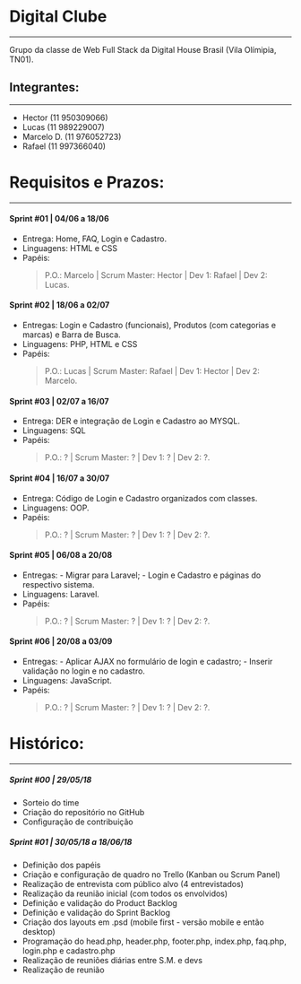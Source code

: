 # Digital Clube
---
Grupo da classe de Web Full Stack da Digital House Brasil (Vila Olímipia, TN01).


## Integrantes:
---
  - Hector (11 950309066)
  - Lucas (11 989229007)
  - Marcelo D. (11 976052723)
  - Rafael (11 997366040)

# Requisitos e Prazos:
---

  #### Sprint #01 | 04/06 a 18/06
  - Entrega: Home, FAQ, Login e Cadastro.
  - Linguagens: HTML e CSS
  - Papéis:
    > P.O.: Marcelo | 
    > Scrum Master: Hector | 
    > Dev 1: Rafael | 
    > Dev 2: Lucas.
  
  #### Sprint #02 | 18/06 a 02/07
  - Entregas: Login e Cadastro (funcionais), Produtos (com categorias e marcas) e Barra de Busca.
  - Linguagens: PHP, HTML e CSS
  - Papéis:
    > P.O.: Lucas | 
    > Scrum Master: Rafael | 
    > Dev 1: Hector | 
    > Dev 2: Marcelo.
  
  #### Sprint #03 | 02/07 a 16/07
  - Entrega: DER e integração de Login e Cadastro ao MYSQL.
  - Linguagens: SQL
  - Papéis:
    > P.O.: ? | 
    > Scrum Master: ? | 
    > Dev 1: ? | 
    > Dev 2: ?.
  
  #### Sprint #04 | 16/07 a 30/07
  - Entrega: Código de Login e Cadastro organizados com classes.
  - Linguagens: OOP.
  - Papéis:
    > P.O.: ? | 
    > Scrum Master: ? | 
    > Dev 1: ? | 
    > Dev 2: ?.
  
  #### Sprint #05 | 06/08 a 20/08
  - Entregas:
        - Migrar para Laravel;
        - Login e Cadastro e páginas do respectivo sistema.
  - Linguagens: Laravel.
  - Papéis:
    > P.O.: ? | 
    > Scrum Master: ? | 
    > Dev 1: ? | 
    > Dev 2: ?.
  
  #### Sprint #06 | 20/08 a 03/09
  - Entregas:
        - Aplicar AJAX no formulário de login e cadastro;
        - Inserir validação no login e no cadastro.
  - Linguagens: JavaScript.
  - Papéis:
    > P.O.: ? | 
    > Scrum Master: ? | 
    > Dev 1: ? | 
    > Dev 2: ?.
  

# Histórico:
---

  ##### Sprint #00 | 29/05/18
  - Sorteio do time
  - Criação do repositório no GitHub
  - Configuração de contribuição

  ##### Sprint #01 | 30/05/18 a 18/06/18
  - Definição dos papéis
  - Criação e configuração de quadro no Trello (Kanban ou Scrum Panel)
  - Realização de entrevista com público alvo (4 entrevistados)
  - Realização da reunião inicial (com todos os envolvidos)
  - Definição e validação do Product Backlog
  - Definição e validação do Sprint Backlog
  - Criação dos layouts em .psd (mobile first - versão mobile e então desktop)
  - Programação do head.php, header.php, footer.php, index.php, faq.php, login.php e cadastro.php
  - Realização de reuniões diárias entre S.M. e devs
  - Realização de reunião
